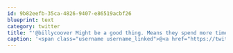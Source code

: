 ```yaml
---
id: 9b82eefb-35ca-4826-9407-e86519acbf26
blueprint: text
category: twitter
title: "'@billycoover Might be a good thing. Means they spend more time checking the specs and less time looking at LOLcats."
caption: '<span class="username username_linked">@<a href="https://twitter.com/billycoover" title="Billy Coover">billycoover</a></span> Might be a good thing. Means they spend more time checking the specs and less time looking at LOLcats.'
---
```

